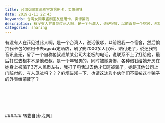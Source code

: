 ```yaml
---
title: 台湾女同事盗刷室友信用卡，卖惨骗钱
date: 2019-2-11 22:43
keywords: 台湾女同事盗刷室友信用卡，卖惨骗钱
description: 有没有人在菲见过此人啊，是一个台湾人，说话很嗲，以前跟我一个宿舍，然后偷拍我卡包的信用卡去agoda定酒店，刷了我7000多人民币，赔付走了，说还我钱音讯全无，留了一个自称他叔叔某某公司大老板的电话，说联系不上了打给他，最后打过去根本不是他叔叔，是一个年轻男的，同时被她卖惨，各种借钱给她开房在她身上被骗了3万人民币左右，我打了电话过去他才知道被骗了，她是其他公司上门赔付的，有人见过吗？？？麻烦告知一下，也请这边的小伙伴们不要被这个骗子的外表给蒙蔽了？
categories: sharing
---
```

<td class="t_f" id="postmessage_2970557">

有没有人在菲见过此人啊，是一个台湾人，说话很嗲，以前跟我一个宿舍，然后偷拍我卡包的信用卡去agoda定酒店，刷了我7000多人民币，赔付走了，说还我钱音讯全无，留了一个自称他叔叔某某公司大老板的电话，说联系不上了打给他，最后打过去根本不是他叔叔，是一个年轻男的，同时被她卖惨，各种借钱给她开房在她身上被骗了3万人民币左右，我打了电话过去他才知道被骗了，她是其他公司上门赔付的，有人见过吗？？？麻烦告知一下，也请这边的小伙伴们不要被这个骗子的外表给蒙蔽了？<br/>
<img alt="" border="0" class="zoom" data-cf-modified-490764602b0a998a8e5e0353-="" file="http://www.flw.ph/data/appbyme/upload/image/201902/11/zTjJAjPviRn4.jpg" id="aimg_v6Ph6" lazyloadthumb="1" onclick="" onmouseover="" src="http://www.flw.ph/data/appbyme/upload/image/201902/11/zTjJAjPviRn4.jpg"/><br/>
<br/>
<img alt="" border="0" class="zoom" data-cf-modified-490764602b0a998a8e5e0353-="" file="http://www.flw.ph/data/appbyme/upload/image/201902/11/AY8HzZzKJoCX.jpg" id="aimg_OH6Y5" lazyloadthumb="1" onclick="" onmouseover="" src="http://www.flw.ph/data/appbyme/upload/image/201902/11/AY8HzZzKJoCX.jpg"/><br/>
<br/>
<img alt="" border="0" class="zoom" data-cf-modified-490764602b0a998a8e5e0353-="" file="http://www.flw.ph/data/appbyme/upload/image/201902/11/hpiNu2S0Ki0h.jpg" id="aimg_Kf5ZA" lazyloadthumb="1" onclick="" onmouseover="" src="http://www.flw.ph/data/appbyme/upload/image/201902/11/hpiNu2S0Ki0h.jpg"/><br/>
<br/>
<br/>
<br/>
</td>
###### 转载自[菲龙网]